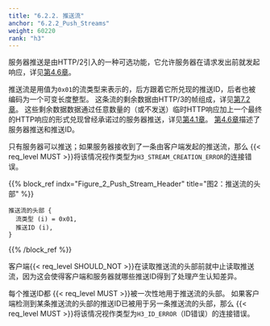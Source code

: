 ```yaml
---
title: "6.2.2. 推送流"
anchor: "6.2.2_Push_Streams"
weight: 60220
rank: "h3"
---
```


服务器推送是由HTTP/2引入的一种可选功能，它允许服务器在请求发出前就发起响应，详见[第4.6章](#4.6_Server_Push)。

推送流是用值为`0x01`的流类型来表示的，后方跟着它所兑现的推送ID，后者也被编码为一个可变长度整型。
这条流的剩余数据由HTTP/3的帧组成，详见[第7.2章](#7.2_Frame_Definitions)。
这些剩余数据数据通过任意数量的（或不发送）临时HTTP响应加上一个最终的HTTP响应的形式兑现曾经承诺过的服务器推送，详见[第4.1章](#4.1_HTTP_Message_Framing)。
[第4.6章](#4.6_Server_Push)描述了服务器推送和推送ID。

只有服务器可以推送；如果服务器接收到了一条由客户端发起的推送流，那么 {{< req_level MUST >}}将该情况视作类型为`H3_STREAM_CREATION_ERROR`的连接错误。

{{% block_ref
indx="Figure_2_Push_Stream_Header"
title="图2：推送流的头部" %}}

```
推送流的头部 {
  流类型 (i) = 0x01,
  推送ID (i),
}
```

{{% /block_ref %}}

客户端{{< req_level SHOULD_NOT >}}在读取推送流的头部前就中止读取推送流，因为这会使得客户端和服务器就哪些推送ID得到了处理产生认知差异。

每个推送ID都 {{< req_level MUST >}}被一次性地用于推送流的头部。
如果客户端检测到某条推送流的头部的推送ID已被用于另一条推送流的头部，那么 {{< req_level MUST >}}将该情况视作类型为`H3_ID_ERROR`（ID错误）的连接错误。
